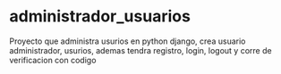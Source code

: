 # administrador_usuarios
Proyecto que administra usurios en python django, crea usuario administrador, usurios, ademas tendra registro, login, logout y corre de verificacion con codigo
